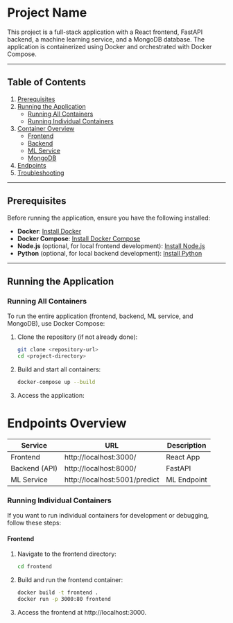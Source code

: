 # Project Name

This project is a full-stack application with a React frontend, FastAPI backend, a machine learning service, and a MongoDB database. The application is containerized using Docker and orchestrated with Docker Compose.

---

## Table of Contents
1. [Prerequisites](#prerequisites)
2. [Running the Application](#running-the-application)
   - [Running All Containers](#running-all-containers)
   - [Running Individual Containers](#running-individual-containers)
3. [Container Overview](#container-overview)
   - [Frontend](#frontend)
   - [Backend](#backend)
   - [ML Service](#ml-service)
   - [MongoDB](#mongodb)
4. [Endpoints](#endpoints)
5. [Troubleshooting](#troubleshooting)

---

## Prerequisites

Before running the application, ensure you have the following installed:

- **Docker**: [Install Docker](https://docs.docker.com/get-docker/)
- **Docker Compose**: [Install Docker Compose](https://docs.docker.com/compose/install/)
- **Node.js** (optional, for local frontend development): [Install Node.js](https://nodejs.org/)
- **Python** (optional, for local backend development): [Install Python](https://www.python.org/downloads/)

---

## Running the Application

### Running All Containers

To run the entire application (frontend, backend, ML service, and MongoDB), use Docker Compose:

1. Clone the repository (if not already done):
   ```bash
   git clone <repository-url>
   cd <project-directory>
2. Build and start all containers:
    ```bash
    docker-compose up --build
3. Access the application:

# Endpoints Overview

| Service       | URL                          | Description       |
|---------------|------------------------------|-------------------|
| Frontend      | http://localhost:3000/       | React App         |
| Backend (API) | http://localhost:8000/       | FastAPI           |
| ML Service    | http://localhost:5001/predict| ML Endpoint       |


### Running Individual Containers

If you want to run individual containers for development or debugging, follow these steps:

#### Frontend

1. Navigate to the frontend directory:
    ```bash
    cd frontend

2.  Build and run the frontend container:
    ```bash
    docker build -t frontend .
    docker run -p 3000:80 frontend

3. Access the frontend at http://localhost:3000.
